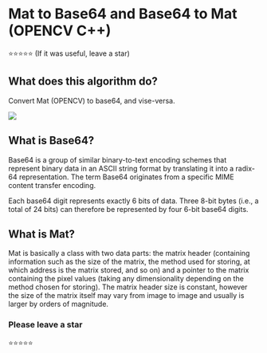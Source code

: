 # Mat to Base64 and Base64 to Mat (OPENCV C++) 

:star::star::star::star::star: (If it was useful, leave a star)

## What does this algorithm do?
 
Convert Mat (OPENCV) to base64, and vise-versa.

![](https://github.com/RonnyldoSilva/Opencv-Mat-to-Base64/blob/master/opencvmatbase64.png)

## What is Base64?

Base64 is a group of similar binary-to-text encoding schemes that represent binary data in an ASCII string format by translating it into a radix-64 representation. The term Base64 originates from a specific MIME content transfer encoding.

Each base64 digit represents exactly 6 bits of data. Three 8-bit bytes (i.e., a total of 24 bits) can therefore be represented by four 6-bit base64 digits.
 
## What is Mat?

Mat is basically a class with two data parts: the matrix header (containing information such as the size of the matrix, the method used for storing, at which address is the matrix stored, and so on) and a pointer to the matrix containing the pixel values (taking any dimensionality depending on the method chosen for storing). The matrix header size is constant, however the size of the matrix itself may vary from image to image and usually is larger by orders of magnitude.

### Please leave a star 
:star::star::star::star::star: 



